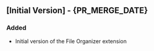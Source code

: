 ## [Initial Version] - {PR_MERGE_DATE}

### Added

- Initial version of the File Organizer extension
